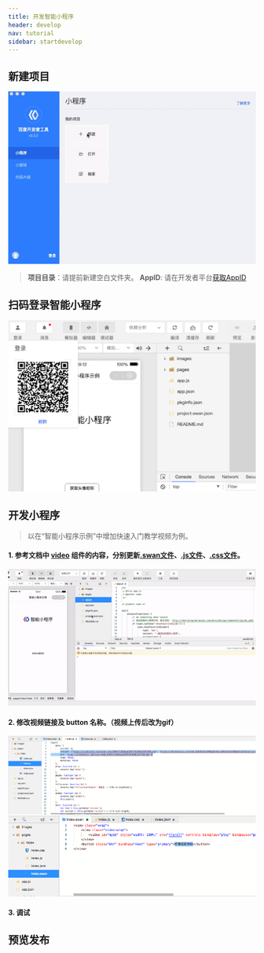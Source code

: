 ```yaml
---
title: 开发智能小程序
header: develop
nav: tutorial
sidebar: startdevelop
---
```


## 新建项目

![图片](../../../img/tutorial/start/start1.gif)

> **项目目录**：请提前新建空白文件夹。
> **AppID**: 请在开发者平台[获取AppID](https://smartprogram.baidu.com/docs/introduction/register_prepare/#获取-AppID)

## 扫码登录智能小程序

![图片](../../../img/tutorial/start/start2.png)

## 开发小程序

> 以在“智能小程序示例”中增加快速入门教学视频为例。

#### 1. 参考文档中 [video](https://smartprogram.baidu.com/docs/develop/component/media/#video/) 组件的内容，分别更新[.swan文件](https://smartprogram.baidu.com/docs/develop/tutorial/dev/#%E5%BC%80%E5%8F%91-swan-%E6%96%87%E4%BB%B6/)、[.js文件](https://smartprogram.baidu.com/docs/develop/tutorial/dev/#%E5%BC%80%E5%8F%91-js-%E6%96%87%E4%BB%B6/)、[.css文件](https://smartprogram.baidu.com/docs/develop/tutorial/dev/#%E5%BC%80%E5%8F%91-css-%E6%96%87%E4%BB%B6/)。

![图片](../../../img/tutorial/start/start3.gif)

#### 2. 修改视频链接及 button 名称。（视频上传后改为gif）

![图片](../../../img/tutorial/start/start4.png)
![图片](../../../img/tutorial/start/start5.png)


#### 3. 调试

## 预览发布

